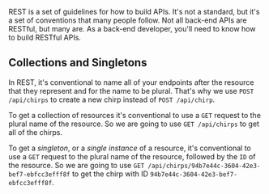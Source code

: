 REST is a set of guidelines for how to build APIs. It's not a standard, but it's a set of conventions that many people follow. Not all back-end APIs are RESTful, but many are. As a back-end developer, you'll need to know how to build RESTful APIs.

## Collections and Singletons

In REST, it's conventional to name all of your endpoints after the resource that they represent and for the name to be plural. That's why we use `POST /api/chirps` to create a new chirp instead of `POST /api/chirp`.

To get a collection of resources it's conventional to use a `GET` request to the plural name of the resource. So we are going to use `GET /api/chirps` to get all of the chirps.

To get a _singleton_, or a _single instance_ of a resource, it's conventional to use a `GET` request to the plural name of the resource, followed by the `ID` of the resource. So we are going to use `GET /api/chirps/94b7e44c-3604-42e3-bef7-ebfcc3efff8f` to get the chirp with ID `94b7e44c-3604-42e3-bef7-ebfcc3efff8f`.
